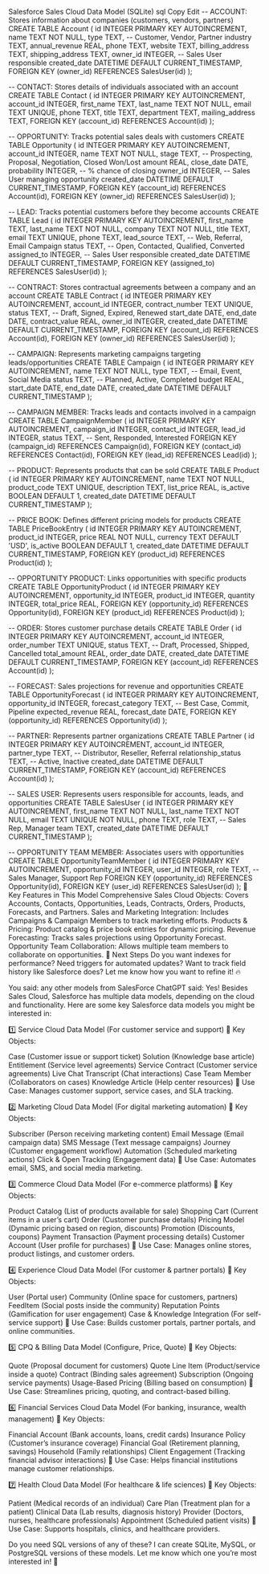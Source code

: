 Salesforce Sales Cloud Data Model (SQLite)
sql
Copy
Edit
-- ACCOUNT: Stores information about companies (customers, vendors, partners)
CREATE TABLE Account (
    id INTEGER PRIMARY KEY AUTOINCREMENT,
    name TEXT NOT NULL,
    type TEXT, -- Customer, Vendor, Partner
    industry TEXT,
    annual_revenue REAL,
    phone TEXT,
    website TEXT,
    billing_address TEXT,
    shipping_address TEXT,
    owner_id INTEGER, -- Sales User responsible
    created_date DATETIME DEFAULT CURRENT_TIMESTAMP,
    FOREIGN KEY (owner_id) REFERENCES SalesUser(id)
);

-- CONTACT: Stores details of individuals associated with an account
CREATE TABLE Contact (
    id INTEGER PRIMARY KEY AUTOINCREMENT,
    account_id INTEGER,
    first_name TEXT,
    last_name TEXT NOT NULL,
    email TEXT UNIQUE,
    phone TEXT,
    title TEXT,
    department TEXT,
    mailing_address TEXT,
    FOREIGN KEY (account_id) REFERENCES Account(id)
);

-- OPPORTUNITY: Tracks potential sales deals with customers
CREATE TABLE Opportunity (
    id INTEGER PRIMARY KEY AUTOINCREMENT,
    account_id INTEGER,
    name TEXT NOT NULL,
    stage TEXT, -- Prospecting, Proposal, Negotiation, Closed Won/Lost
    amount REAL,
    close_date DATE,
    probability INTEGER, -- % chance of closing
    owner_id INTEGER, -- Sales User managing opportunity
    created_date DATETIME DEFAULT CURRENT_TIMESTAMP,
    FOREIGN KEY (account_id) REFERENCES Account(id),
    FOREIGN KEY (owner_id) REFERENCES SalesUser(id)
);

-- LEAD: Tracks potential customers before they become accounts
CREATE TABLE Lead (
    id INTEGER PRIMARY KEY AUTOINCREMENT,
    first_name TEXT,
    last_name TEXT NOT NULL,
    company TEXT NOT NULL,
    title TEXT,
    email TEXT UNIQUE,
    phone TEXT,
    lead_source TEXT, -- Web, Referral, Email Campaign
    status TEXT, -- Open, Contacted, Qualified, Converted
    assigned_to INTEGER, -- Sales User responsible
    created_date DATETIME DEFAULT CURRENT_TIMESTAMP,
    FOREIGN KEY (assigned_to) REFERENCES SalesUser(id)
);

-- CONTRACT: Stores contractual agreements between a company and an account
CREATE TABLE Contract (
    id INTEGER PRIMARY KEY AUTOINCREMENT,
    account_id INTEGER,
    contract_number TEXT UNIQUE,
    status TEXT, -- Draft, Signed, Expired, Renewed
    start_date DATE,
    end_date DATE,
    contract_value REAL,
    owner_id INTEGER,
    created_date DATETIME DEFAULT CURRENT_TIMESTAMP,
    FOREIGN KEY (account_id) REFERENCES Account(id),
    FOREIGN KEY (owner_id) REFERENCES SalesUser(id)
);

-- CAMPAIGN: Represents marketing campaigns targeting leads/opportunities
CREATE TABLE Campaign (
    id INTEGER PRIMARY KEY AUTOINCREMENT,
    name TEXT NOT NULL,
    type TEXT, -- Email, Event, Social Media
    status TEXT, -- Planned, Active, Completed
    budget REAL,
    start_date DATE,
    end_date DATE,
    created_date DATETIME DEFAULT CURRENT_TIMESTAMP
);

-- CAMPAIGN MEMBER: Tracks leads and contacts involved in a campaign
CREATE TABLE CampaignMember (
    id INTEGER PRIMARY KEY AUTOINCREMENT,
    campaign_id INTEGER,
    contact_id INTEGER,
    lead_id INTEGER,
    status TEXT, -- Sent, Responded, Interested
    FOREIGN KEY (campaign_id) REFERENCES Campaign(id),
    FOREIGN KEY (contact_id) REFERENCES Contact(id),
    FOREIGN KEY (lead_id) REFERENCES Lead(id)
);

-- PRODUCT: Represents products that can be sold
CREATE TABLE Product (
    id INTEGER PRIMARY KEY AUTOINCREMENT,
    name TEXT NOT NULL,
    product_code TEXT UNIQUE,
    description TEXT,
    list_price REAL,
    is_active BOOLEAN DEFAULT 1,
    created_date DATETIME DEFAULT CURRENT_TIMESTAMP
);

-- PRICE BOOK: Defines different pricing models for products
CREATE TABLE PriceBookEntry (
    id INTEGER PRIMARY KEY AUTOINCREMENT,
    product_id INTEGER,
    price REAL NOT NULL,
    currency TEXT DEFAULT 'USD',
    is_active BOOLEAN DEFAULT 1,
    created_date DATETIME DEFAULT CURRENT_TIMESTAMP,
    FOREIGN KEY (product_id) REFERENCES Product(id)
);

-- OPPORTUNITY PRODUCT: Links opportunities with specific products
CREATE TABLE OpportunityProduct (
    id INTEGER PRIMARY KEY AUTOINCREMENT,
    opportunity_id INTEGER,
    product_id INTEGER,
    quantity INTEGER,
    total_price REAL,
    FOREIGN KEY (opportunity_id) REFERENCES Opportunity(id),
    FOREIGN KEY (product_id) REFERENCES Product(id)
);

-- ORDER: Stores customer purchase details
CREATE TABLE Order (
    id INTEGER PRIMARY KEY AUTOINCREMENT,
    account_id INTEGER,
    order_number TEXT UNIQUE,
    status TEXT, -- Draft, Processed, Shipped, Cancelled
    total_amount REAL,
    order_date DATE,
    created_date DATETIME DEFAULT CURRENT_TIMESTAMP,
    FOREIGN KEY (account_id) REFERENCES Account(id)
);

-- FORECAST: Sales projections for revenue and opportunities
CREATE TABLE OpportunityForecast (
    id INTEGER PRIMARY KEY AUTOINCREMENT,
    opportunity_id INTEGER,
    forecast_category TEXT, -- Best Case, Commit, Pipeline
    expected_revenue REAL,
    forecast_date DATE,
    FOREIGN KEY (opportunity_id) REFERENCES Opportunity(id)
);

-- PARTNER: Represents partner organizations
CREATE TABLE Partner (
    id INTEGER PRIMARY KEY AUTOINCREMENT,
    account_id INTEGER,
    partner_type TEXT, -- Distributor, Reseller, Referral
    relationship_status TEXT, -- Active, Inactive
    created_date DATETIME DEFAULT CURRENT_TIMESTAMP,
    FOREIGN KEY (account_id) REFERENCES Account(id)
);

-- SALES USER: Represents users responsible for accounts, leads, and opportunities
CREATE TABLE SalesUser (
    id INTEGER PRIMARY KEY AUTOINCREMENT,
    first_name TEXT NOT NULL,
    last_name TEXT NOT NULL,
    email TEXT UNIQUE NOT NULL,
    phone TEXT,
    role TEXT, -- Sales Rep, Manager
    team TEXT,
    created_date DATETIME DEFAULT CURRENT_TIMESTAMP
);

-- OPPORTUNITY TEAM MEMBER: Associates users with opportunities
CREATE TABLE OpportunityTeamMember (
    id INTEGER PRIMARY KEY AUTOINCREMENT,
    opportunity_id INTEGER,
    user_id INTEGER,
    role TEXT, -- Sales Manager, Support Rep
    FOREIGN KEY (opportunity_id) REFERENCES Opportunity(id),
    FOREIGN KEY (user_id) REFERENCES SalesUser(id)
);
🔹 Key Features in This Model
Comprehensive Sales Cloud Objects: Covers Accounts, Contacts, Opportunities, Leads, Contracts, Orders, Products, Forecasts, and Partners.
Sales and Marketing Integration: Includes Campaigns & Campaign Members to track marketing efforts.
Products & Pricing: Product catalog & price book entries for dynamic pricing.
Revenue Forecasting: Tracks sales projections using Opportunity Forecast.
Opportunity Team Collaboration: Allows multiple team members to collaborate on opportunities.
🚀 Next Steps
Do you want indexes for performance?
Need triggers for automated updates?
Want to track field history like Salesforce does?
Let me know how you want to refine it! 🔥








You said:
any other models from SalesForce
ChatGPT said:
Yes! Besides Sales Cloud, Salesforce has multiple data models, depending on the cloud and functionality. Here are some key Salesforce data models you might be interested in:

1️⃣ Service Cloud Data Model (For customer service and support)
🔹 Key Objects:

Case (Customer issue or support ticket)
Solution (Knowledge base article)
Entitlement (Service level agreements)
Service Contract (Customer service agreements)
Live Chat Transcript (Chat interactions)
Case Team Member (Collaborators on cases)
Knowledge Article (Help center resources)
📌 Use Case: Manages customer support, service cases, and SLA tracking.

2️⃣ Marketing Cloud Data Model (For digital marketing automation)
🔹 Key Objects:

Subscriber (Person receiving marketing content)
Email Message (Email campaign data)
SMS Message (Text message campaigns)
Journey (Customer engagement workflow)
Automation (Scheduled marketing actions)
Click & Open Tracking (Engagement data)
📌 Use Case: Automates email, SMS, and social media marketing.

3️⃣ Commerce Cloud Data Model (For e-commerce platforms)
🔹 Key Objects:

Product Catalog (List of products available for sale)
Shopping Cart (Current items in a user’s cart)
Order (Customer purchase details)
Pricing Model (Dynamic pricing based on region, discounts)
Promotion (Discounts, coupons)
Payment Transaction (Payment processing details)
Customer Account (User profile for purchases)
📌 Use Case: Manages online stores, product listings, and customer orders.

4️⃣ Experience Cloud Data Model (For customer & partner portals)
🔹 Key Objects:

User (Portal user)
Community (Online space for customers, partners)
FeedItem (Social posts inside the community)
Reputation Points (Gamification for user engagement)
Case & Knowledge Integration (For self-service support)
📌 Use Case: Builds customer portals, partner portals, and online communities.

5️⃣ CPQ & Billing Data Model (Configure, Price, Quote)
🔹 Key Objects:

Quote (Proposal document for customers)
Quote Line Item (Product/service inside a quote)
Contract (Binding sales agreement)
Subscription (Ongoing service payments)
Usage-Based Pricing (Billing based on consumption)
📌 Use Case: Streamlines pricing, quoting, and contract-based billing.

6️⃣ Financial Services Cloud Data Model (For banking, insurance, wealth management)
🔹 Key Objects:

Financial Account (Bank accounts, loans, credit cards)
Insurance Policy (Customer’s insurance coverage)
Financial Goal (Retirement planning, savings)
Household (Family relationships)
Client Engagement (Tracking financial advisor interactions)
📌 Use Case: Helps financial institutions manage customer relationships.

7️⃣ Health Cloud Data Model (For healthcare & life sciences)
🔹 Key Objects:

Patient (Medical records of an individual)
Care Plan (Treatment plan for a patient)
Clinical Data (Lab results, diagnosis history)
Provider (Doctors, nurses, healthcare professionals)
Appointment (Scheduled patient visits)
📌 Use Case: Supports hospitals, clinics, and healthcare providers.

Do you need SQL versions of any of these?
I can create SQLite, MySQL, or PostgreSQL versions of these models. Let me know which one you’re most interested in! 🚀







